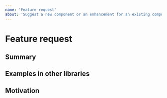 ```yaml
---
name: 'Feature request'
about: 'Suggest a new component or an enhancement for an existing component.'
---
```


# Feature request

## Summary

<!-- Provide a clear and concise description of the component or enhancement that you want. -->

## Examples in other libraries

<!-- Provide a link to examples of this component or feature implemented in other libraries (if applicable).  -->

## Motivation

<!-- What are you trying to accomplish? Which kind of user is this for? Providing context helps us come up with a solution that is more useful in the real world -->
